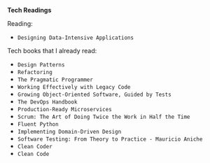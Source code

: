 **Tech Readings**

Reading:

- `Designing Data-Intensive Applications`

Tech books that I already read:

- `Design Patterns`
- `Refactoring`
- `The Pragmatic Programmer`
- `Working Effectively with Legacy Code`
- `Growing Object-Oriented Software, Guided by Tests`
- `The DevOps Handbook`
- `Production-Ready Microservices`
- `Scrum: The Art of Doing Twice the Work in Half the Time`
- `Fluent Python`
- `Implementing Domain-Driven Design`
- `Software Testing: From Theory to Practice - Mauricio Aniche`
- `Clean Coder`
- `Clean Code`
